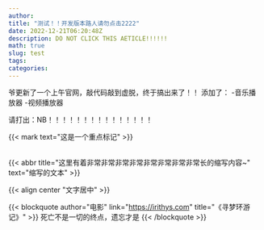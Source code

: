 ```yaml
---
author: 
title: "测试！！开发版本路人请勿点击2222"
date: 2022-12-21T06:20:48Z
description: DO NOT CLICK THIS AETICLE!!!!!!
math: true
slug: test
tags:
categories:
---
```

<link rel="stylesheet" href="APlayer.min.css">
<div id="aplayer"></div>
<script src="APlayer.min.js"></script>

爷更新了一个上午官网，敲代码敲到虚脱，终于搞出来了！！
添加了：
-音乐播放器
-视频播放器

请打出：NB！！！！！！！！！！！！！！！

{{< mark text="这是一个重点标记" >}}

<br>
{{< abbr title="这里有着非常非常非常非常非常非常非常非常长的缩写内容~" text="缩写的文本" >}}

{{< align center "文字居中" >}}

{{< blockquote author="电影" link="https://irithys.com" title="《寻梦环游记》" >}}
死亡不是一切的终点，遗忘才是
{{< /blockquote >}}

